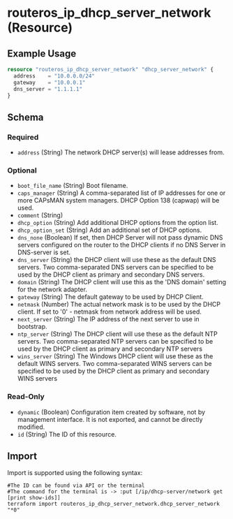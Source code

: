 # routeros_ip_dhcp_server_network (Resource)


## Example Usage
```terraform
resource "routeros_ip_dhcp_server_network" "dhcp_server_network" {
  address    = "10.0.0.0/24"
  gateway    = "10.0.0.1"
  dns_server = "1.1.1.1"
}
```

<!-- schema generated by tfplugindocs -->
## Schema

### Required

- `address` (String) The network DHCP server(s) will lease addresses from.

### Optional

- `boot_file_name` (String) Boot filename.
- `caps_manager` (String) A comma-separated list of IP addresses for one or more CAPsMAN system managers. DHCP Option 138 (capwap) will be used.
- `comment` (String)
- `dhcp_option` (String) Add additional DHCP options from the option list.
- `dhcp_option_set` (String) Add an additional set of DHCP options.
- `dns_none` (Boolean) If set, then DHCP Server will not pass dynamic DNS servers configured on the router to the DHCP clients if no DNS Server in DNS-server is set.
- `dns_server` (String) the DHCP client will use these as the default DNS servers. Two comma-separated DNS servers can be specified to be used by the DHCP client as primary and secondary DNS servers.
- `domain` (String) The DHCP client will use this as the 'DNS domain' setting for the network adapter.
- `gateway` (String) The default gateway to be used by DHCP Client.
- `netmask` (Number) The actual network mask is to be used by the DHCP client. If set to '0' - netmask from network address will be used.
- `next_server` (String) The IP address of the next server to use in bootstrap.
- `ntp_server` (String) The DHCP client will use these as the default NTP servers. Two comma-separated NTP servers can be specified to be used by the DHCP client as primary and secondary NTP servers
- `wins_server` (String) The Windows DHCP client will use these as the default WINS servers. Two comma-separated WINS servers can be specified to be used by the DHCP client as primary and secondary WINS servers

### Read-Only

- `dynamic` (Boolean) Configuration item created by software, not by management interface. It is not exported, and cannot be directly modified.
- `id` (String) The ID of this resource.

## Import
Import is supported using the following syntax:
```shell
#The ID can be found via API or the terminal
#The command for the terminal is -> :put [/ip/dhcp-server/network get [print show-ids]]
terraform import routeros_ip_dhcp_server_network.dhcp_server_network "*0"
```
